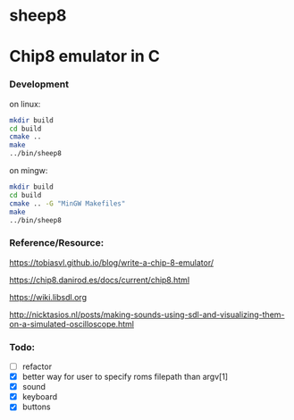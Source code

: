 # sheep8

# Chip8 emulator in C

### Development

on linux:

```sh
mkdir build
cd build
cmake ..
make
../bin/sheep8
```

on mingw:
```sh
mkdir build
cd build
cmake .. -G "MinGW Makefiles"
make
../bin/sheep8
```

### Reference/Resource:

https://tobiasvl.github.io/blog/write-a-chip-8-emulator/

https://chip8.danirod.es/docs/current/chip8.html

https://wiki.libsdl.org

http://nicktasios.nl/posts/making-sounds-using-sdl-and-visualizing-them-on-a-simulated-oscilloscope.html


### Todo:

- [ ] refactor
- [x] better way for user to specify roms filepath than argv[1]
- [x] sound
- [x] keyboard
- [x] buttons

